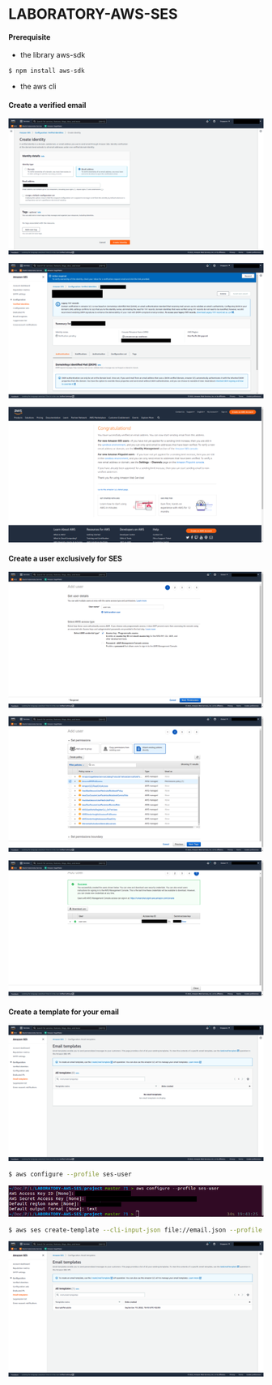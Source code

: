 # LABORATORY-AWS-SES

#### Prerequisite

- the library aws-sdk

```bash
$ npm install aws-sdk
```

- the aws cli

#### Create a verified email

![./documentation/1.png](./documentation/1.png)

![./documentation/2.png](./documentation/2.png)

![./documentation/3.png](./documentation/3.png)

#### Create a user exclusively for SES

![./documentation/4.png](./documentation/4.png)

![./documentation/5.png](./documentation/5.png)

![./documentation/6.png](./documentation/6.png)

#### Create a template for your email


![./documentation/7.png](./documentation/7.png)

```bash
$ aws configure --profile ses-user
```

![./documentation/8.png](./documentation/8.png)

```bash
$ aws ses create-template --cli-input-json file://email.json --profile ses-user
```

![./documentation/9.png](./documentation/9.png)


